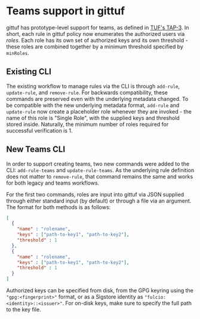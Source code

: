 # Teams support in gittuf
gittuf has prototype-level support for teams, as defined in [TUF's
TAP-3](https://github.com/theupdateframework/taps/blob/master/tap3.md). In
short, each rule in gittuf policy now enumerates the authorized users via
*roles*. Each role has its own set of authorized keys and its own threshold -
these roles are combined together by a minimum threshold specified by
`minRoles`.

## Existing CLI
The existing workflow to manage rules via the CLI is through `add-rule`,
`update-rule`, and `remove-rule`. For backwards compatibility, these commands
are preserved even with the underlying metadata changed. To be compatible with
the new underlying metadata format, `add-rule` and `update-rule` now create a
placeholder role whenever they are invoked - the name of this role is "Single
Role", with the supplied keys and threshold stored inside. Naturally, the
minimum number of roles required for successful verification is 1.

## New Teams CLI
In order to support creating teams, two new commands were added to the CLI:
`add-rule-teams` and `update-rule-teams`. As the underlying rule definition does
not matter to `remove-rule`, that command remains the same and works for both
legacy and teams workflows.

For the first two commands, roles are input into gittuf via JSON supplied
through either standard input (by default) or through a file via an argument.
The format for both methods is as follows:

```json
[
  {
    "name" : "rolename",
    "keys" : ["path-to-key1", "path-to-key2"],
    "threshold" : 1
  },
  {
    "name" : "rolename",
    "keys" : ["path-to-key1", "path-to-key2"],
    "threshold" : 1
  }
]
```

Authorized keys can be specified from disk, from the GPG keyring using the
`"gpg:<fingerprint>"` format, or as a Sigstore identity as
`"fulcio:<identity>::<issuer>"`. For on-disk keys, make sure to specify the full
path to the key file.
